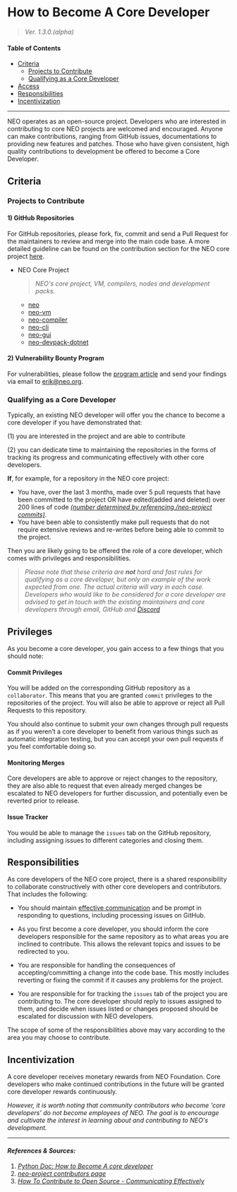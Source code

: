 # How to Become A Core Developer

> *Ver. 1.3.0.(alpha)*

#### Table of Contents

  * [Criteria](#criteria)
      + [Projects to Contribute](#projects-to-contribute)
      + [Qualifying as a Core Developer](#qualifying-as-a-core-developer)
  * [Access](#access)
  * [Responsibilities](#responsibilities)
  * [Incentivization](#incentivization)


---

NEO operates as an open-source project. Developers who are interested in contributing to core NEO projects are welcomed and encouraged. Anyone can make contributions, ranging from GitHub issues, documentations to providing new features and patches. Those who have given consistent, high quality contributions to development be offered to become a Core Developer. 

## Criteria

### Projects to Contribute

#### 1) GitHub Repositories

For GitHub repositories, please fork, fix, commit and send a Pull Request for the maintainers to review and merge into the main code base. A more detailed guideline can be found on the contribution section for the NEO core project [here](https://github.com/neo-project/neo#how-to-contribute). 

- NEO Core Project

  > *NEO's core project, VM, compilers, nodes and development packs.*

  - [neo](https://github.com/neo-project/neo)
  - [neo-vm](https://github.com/neo-project/neo-vm)
  - [neo-compiler](https://github.com/neo-project/neo-compiler)
  - [neo-cli](https://github.com/neo-project/neo-cli)
  - [neo-gui](https://github.com/neo-project/neo-gui)
  - [neo-devpack-dotnet](https://github.com/neo-project/neo-devpack-dotnet)


#### 2) Vulnerability Bounty Program 

For vulnerabilities, please follow the [program article](https://neo.org/dev/bounty) and send your findings via email to [erik@neo.org](mailto:erik@neo.org). 

### Qualifying as a Core Developer

Typically, an existing NEO developer will offer you the chance to become a core developer if you have demonstrated that: 

(1) you are interested in the project and are able to contribute

(2) you can dedicate time to maintaining the repositories in the forms of tracking its progress and communicating effectively with other core developers. 

**If**, for example, for a repository in the NEO core project: 

- You have, over the last 3 months, made over 5 pull requests that have been committed to the project OR have edited(added and deleted) over 200 lines of code [*(number determined by referencing /neo-project commits)*](https://github.com/neo-project/neo/graphs/contributors).
- You have been able to consistently make pull requests that do not require extensive reviews and re-writes before being able to commit to the project. 

Then you are likely going to be offered the role of a core developer, which comes with privileges and responsibilities. 

> *Please note that these criteria are **not** hard and fast rules for qualifying as a core developer, but only an example of the work expected from one. The actual criteria will vary in each case. Developers who would like to be considered for a core developer are advised to get in touch with the existing maintainers and core developers through email, GitHub and [Discord](https://discord.io/neo)*



## Privileges

As you become a core developer, you gain access to a few things that you should note: 

#### Commit Privileges

You will be added on the corresponding GitHub repository as a `collaborator`. This means that you are granted `commit` privileges to the repositories of the project. You will also be able to approve or reject all Pull Requests to this repository. 

You should also continue to submit your own changes through pull requests as if you weren’t a core developer to benefit from various things such as automatic integration testing, but you can accept your own pull requests if you feel comfortable doing so. 

#### Monitoring Merges

Core developers are able to approve or reject changes to the repository, they are also able to request that even already merged changes be escalated to NEO developers for further discussion, and potentially even be reverted prior to release.

#### Issue Tracker

You would be able to manage the `issues` tab on the GitHub repository, including assigning issues to different categories and closing them. 



## Responsibilities 

As core developers of the NEO core project, there is a shared responsibility to collaborate constructively with other core developers and contributors. That includes the following: 

- You should maintain [effective communication](https://opensource.guide/how-to-contribute/#communicating-effectively) and be prompt in responding to questions, including processing issues on GitHub. 
- As you first become a core developer, you should inform the core developers responsible for the same repository as to what areas you are inclined to contribute. This allows the relevant topics and issues to be redirected to you. 
- You are responsible for handling the consequences of accepting/committing a change into the code base. This mostly includes reverting or fixing the commit if it causes any problems for the project. 


- You are responsible for for tracking the `issues` tab of the project you are contributing to. The core developer should reply to issues assigned to them, and decide when issues listed or changes proposed should be escalated for discussion with NEO developers. 


The scope of some of the responsibilities above may vary according to the area you may choose to contribute. 




## Incentivization

A core developer receives monetary rewards from NEO Foundation. Core developers who make continued contributions in the future will be granted core developer rewards continuously. 

*However, it is worth noting that community contributors who become 'core developers' do not become employees of NEO. The goal is to encourage and cultivate the interest in learning about and contributing to NEO's development.*



---

#### *References & Sources:* 

1. *[Python Doc: How to Become A core developer](https://devguide.python.org/coredev/)*
2. *[neo-project contributors page](https://github.com/neo-project/neo/graphs/contributors)*
3. *[How To Contribute to Open Source - Communicating Effectively](https://opensource.guide/how-to-contribute/#communicating-effectively)*
